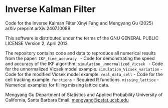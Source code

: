 # Inverse Kalman Filter

Code for the Inverse Kalman Filter
Xinyi Fang and Mengyang Gu (2025)
arXiv preprint arXiv:2407.10089

This software is distributed under the terms of the GNU GENERAL PUBLIC LICENSE Version 2, April 2013.

The repository contains code and data to reproduce all numerical results from the paper:
`IKF_time_accuracy ` - Code for demonstrating the speed and accuracy of the IKF algorithm.
`simulation_unnormalized_Vicsek ` - Code for the unnormalized Vicsek model example.
`simulation_Vicsek_variation` - Code for the modified Vicsek model example.
`real_data_cell` - Code for the cell tracking example.
`functions` - Required R functions.
`missing_lattice` - Numerical examples for filling missing lattice data.

Mengyang Gu Department of Statistics and Applied Probability University of California, Santa Barbara
Email: mengyang@pstat.ucsb.edu
